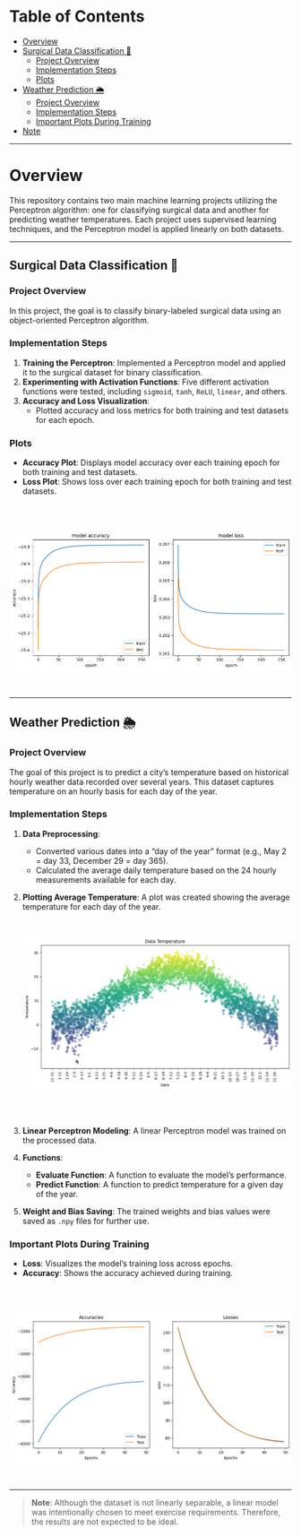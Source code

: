 # Table of Contents

- [Overview](#overview)
- [Surgical Data Classification 🏨](#surgical-data-classification-🏨)
  - [Project Overview](#project-overview)
  - [Implementation Steps](#implementation-steps)
  - [Plots](#plots)
- [Weather Prediction 🌦️](#weather-prediction-🌦️)
  - [Project Overview](#project-overview-1)
  - [Implementation Steps](#implementation-steps-1)
  - [Important Plots During Training](#important-plots-during-training)
- [Note](#note)

---

# Overview
This repository contains two main machine learning projects utilizing the Perceptron algorithm: one for classifying surgical data and another for predicting weather temperatures. Each project uses supervised learning techniques, and the Perceptron model is applied linearly on both datasets.

---

## Surgical Data Classification 🏨

### Project Overview
In this project, the goal is to classify binary-labeled surgical data using an object-oriented Perceptron algorithm.

### Implementation Steps
1. **Training the Perceptron**: Implemented a Perceptron model and applied it to the surgical dataset for binary classification.
2. **Experimenting with Activation Functions**: Five different activation functions were tested, including `sigmoid`, `tanh`, `ReLU`, `linear`, and others.
3. **Accuracy and Loss Visualization**:
   - Plotted accuracy and loss metrics for both training and test datasets for each epoch.

### Plots
- **Accuracy Plot**: Displays model accuracy over each training epoch for both training and test datasets.
- **Loss Plot**: Shows loss over each training epoch for both training and test datasets.

<br/>
<br/>

![Evaluate Plot](https://github.com/negarslh97/Machine-Learning/blob/main/6.7.Assignment/Surgical/output/output.png)

<br/>

---

## Weather Prediction 🌦️

### Project Overview
The goal of this project is to predict a city’s temperature based on historical hourly weather data recorded over several years. This dataset captures temperature on an hourly basis for each day of the year.

### Implementation Steps
1. **Data Preprocessing**:
   - Converted various dates into a “day of the year” format (e.g., May 2 = day 33, December 29 = day 365).
   - Calculated the average daily temperature based on the 24 hourly measurements available for each day.
2. **Plotting Average Temperature**: A plot was created showing the average temperature for each day of the year.
   
   <br/>
   
   ![Average Temperature per Day Plot](https://github.com/negarslh97/Machine-Learning/blob/main/6.7.Assignment/Weather_Forecast/output/data-plot.png)
   
   <br/>
   <br/>

4. **Linear Perceptron Modeling**: A linear Perceptron model was trained on the processed data.

5. **Functions**:
   - **Evaluate Function**: A function to evaluate the model’s performance.
   - **Predict Function**: A function to predict temperature for a given day of the year.

6. **Weight and Bias Saving**: The trained weights and bias values were saved as `.npy` files for further use.

### Important Plots During Training
- **Loss**: Visualizes the model’s training loss across epochs.
- **Accuracy**: Shows the accuracy achieved during training.

<br/>
<br/>

![Evaluate Plot](https://github.com/negarslh97/Machine-Learning/blob/main/6.7.Assignment/Weather_Forecast/output/acc-loss.png)

<br/>

---

> **Note**: Although the dataset is not linearly separable, a linear model was intentionally chosen to meet exercise requirements. Therefore, the results are not expected to be ideal.

